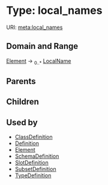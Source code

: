 
# Type: local_names




URI: [meta:local_names](https://w3id.org/biolink/biolinkml/meta/local_names)


## Domain and Range

[Element](Element.md) ->  <sub>0..*</sub> [LocalName](LocalName.md)

## Parents


## Children


## Used by

 * [ClassDefinition](ClassDefinition.md)
 * [Definition](Definition.md)
 * [Element](Element.md)
 * [SchemaDefinition](SchemaDefinition.md)
 * [SlotDefinition](SlotDefinition.md)
 * [SubsetDefinition](SubsetDefinition.md)
 * [TypeDefinition](TypeDefinition.md)
